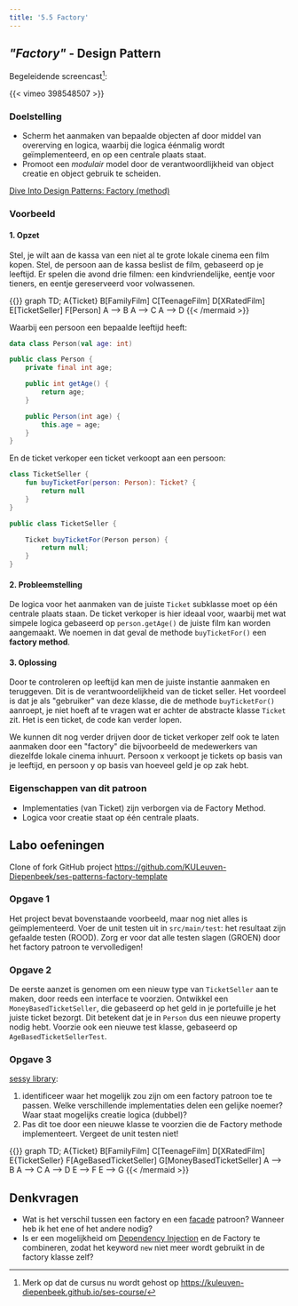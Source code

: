 ```yaml
---
title: '5.5 Factory'
---
```


## _"Factory"_ - Design Pattern

Begeleidende screencast[^host]:

[^host]: Merk op dat de cursus nu wordt gehost op https://kuleuven-diepenbeek.github.io/ses-course/


{{< vimeo 398548507 >}}

### Doelstelling

* Scherm het aanmaken van bepaalde objecten af door middel van overerving en logica, waarbij die logica éénmalig wordt geïmplementeerd, en op een centrale plaats staat. 
* Promoot een _modulair_ model door de verantwoordlijkheid van object creatie en object gebruik te scheiden. 

[Dive Into Design Patterns: Factory (method)](https://sourcemaking.com/design_patterns/factory_method)

### Voorbeeld

#### 1. Opzet

Stel, je wilt aan de kassa van een niet al te grote lokale cinema een film kopen. Stel, de persoon aan de kassa beslist de film, gebaseerd op je leeftijd. Er spelen die avond drie filmen: een kindvriendelijke, eentje voor tieners, en eentje gereserveerd voor volwassenen. 

{{<mermaid>}}
graph TD;
    A{Ticket}
    B[FamilyFilm]
    C[TeenageFilm]
    D[XRatedFilm]
    E[TicketSeller]
    F[Person]
    A --> B
    A --> C
    A --> D
{{< /mermaid >}}

Waarbij een persoon een bepaalde leeftijd heeft:

<div class="devselect">

```kt
data class Person(val age: int)
```

```java
public class Person {
    private final int age;

    public int getAge() {
        return age;
    }

    public Person(int age) {
        this.age = age;
    }
}
```
</div>

En de ticket verkoper een ticket verkoopt aan een persoon:

<div class="devselect">

```kt
class TicketSeller {
    fun buyTicketFor(person: Person): Ticket? {
        return null
    }
}
```

```java
public class TicketSeller {

    Ticket buyTicketFor(Person person) {
        return null;
    }
}
```
</div>

#### 2. Probleemstelling

De logica voor het aanmaken van de juiste `Ticket` subklasse moet op één centrale plaats staan. De ticket verkoper is hier ideaal voor, waarbij met wat simpele logica gebaseerd op `person.getAge()` de juiste film kan worden aangemaakt. We noemen in dat geval de methode `buyTicketFor()` een **factory method**. 

#### 3. Oplossing

Door te controleren op leeftijd kan men de juiste instantie aanmaken en teruggeven. Dit is de verantwoordelijkheid van de ticket seller. Het voordeel is dat je als "gebruiker" van deze klasse, die de methode `buyTicketFor()` aanroept, je niet hoeft af te vragen wat er achter de abstracte klasse `Ticket` zit. Het is een ticket, de code kan verder lopen.

We kunnen dit nog verder drijven door de ticket verkoper zelf ook te laten aanmaken door een "factory" die bijvoorbeeld de medewerkers van diezelfde lokale cinema inhuurt. Persoon x verkoopt je tickets op basis van je leeftijd, en persoon y op basis van hoeveel geld je op zak hebt. 

### Eigenschappen van dit patroon

* Implementaties (van Ticket) zijn verborgen via de Factory Method.
* Logica voor creatie staat op één centrale plaats. 

## <a name="oef"></a>Labo oefeningen

Clone of fork <i class='fab fa-github'></i> GitHub project https://github.com/KULeuven-Diepenbeek/ses-patterns-factory-template

### Opgave 1

Het project bevat bovenstaande voorbeeld, maar nog niet alles is geïmplementeerd. Voer de unit testen uit in `src/main/test`: het resultaat zijn gefaalde testen (ROOD). Zorg er voor dat alle testen slagen (GROEN) door het factory patroon te vervolledigen! 

### Opgave 2

De eerste aanzet is genomen om een nieuw type van `TicketSeller` aan te maken, door reeds een interface te voorzien. Ontwikkel een `MoneyBasedTicketSeller`, die gebaseerd op het geld in je portefuille je het juiste ticket bezorgt. Dit betekent dat je in `Person` dus een nieuwe property nodig hebt. Voorzie ook een nieuwe test klasse, gebaseerd op `AgeBasedTicketSellerTest`.

### Opgave 3

[sessy library](/extra/sessy): 

1. identificeer waar het mogelijk zou zijn om een factory patroon toe te passen. Welke verschillende implementaties delen een gelijke noemer? Waar staat mogelijks creatie logica (dubbel)?
2. Pas dit toe door een nieuwe klasse te voorzien die de Factory methode implementeert. Vergeet de unit testen niet! 

{{<mermaid>}}
graph TD;
    A{Ticket}
    B[FamilyFilm]
    C[TeenageFilm]
    D[XRatedFilm]
    E{TicketSeller}
    F[AgeBasedTicketSeller]
    G[MoneyBasedTicketSeller]
    A --> B
    A --> C
    A --> D
    E --> F
    E --> G
{{< /mermaid >}}

## Denkvragen

* Wat is het verschil tussen een factory en een [facade](/patterns/facade) patroon? Wanneer heb ik het ene of het andere nodig? 
* Is er een mogelijkheid om [Dependency Injection](/patterns/di) en de Factory te combineren, zodat het keyword `new` niet meer wordt gebruikt in de factory klasse zelf? 
